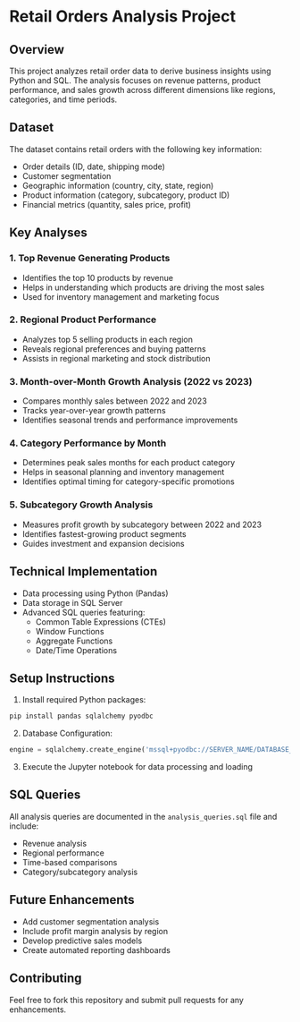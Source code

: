 # Retail Orders Analysis Project

## Overview
This project analyzes retail order data to derive business insights using Python and SQL. The analysis focuses on revenue patterns, product performance, and sales growth across different dimensions like regions, categories, and time periods.

## Dataset
The dataset contains retail orders with the following key information:
- Order details (ID, date, shipping mode)
- Customer segmentation
- Geographic information (country, city, state, region)
- Product information (category, subcategory, product ID)
- Financial metrics (quantity, sales price, profit)

## Key Analyses

### 1. Top Revenue Generating Products
- Identifies the top 10 products by revenue
- Helps in understanding which products are driving the most sales
- Used for inventory management and marketing focus

### 2. Regional Product Performance
- Analyzes top 5 selling products in each region
- Reveals regional preferences and buying patterns
- Assists in regional marketing and stock distribution

### 3. Month-over-Month Growth Analysis (2022 vs 2023)
- Compares monthly sales between 2022 and 2023
- Tracks year-over-year growth patterns
- Identifies seasonal trends and performance improvements

### 4. Category Performance by Month
- Determines peak sales months for each product category
- Helps in seasonal planning and inventory management
- Identifies optimal timing for category-specific promotions

### 5. Subcategory Growth Analysis
- Measures profit growth by subcategory between 2022 and 2023
- Identifies fastest-growing product segments
- Guides investment and expansion decisions

## Technical Implementation
- Data processing using Python (Pandas)
- Data storage in SQL Server
- Advanced SQL queries featuring:
  - Common Table Expressions (CTEs)
  - Window Functions
  - Aggregate Functions
  - Date/Time Operations

## Setup Instructions
1. Install required Python packages:
```bash
pip install pandas sqlalchemy pyodbc
```

2. Database Configuration:
```python
engine = sqlalchemy.create_engine('mssql+pyodbc://SERVER_NAME/DATABASE_NAME?driver=ODBC+Driver+17+for+SQL+Server')
```

3. Execute the Jupyter notebook for data processing and loading

## SQL Queries
All analysis queries are documented in the `analysis_queries.sql` file and include:
- Revenue analysis
- Regional performance
- Time-based comparisons
- Category/subcategory analysis

## Future Enhancements
- Add customer segmentation analysis
- Include profit margin analysis by region
- Develop predictive sales models
- Create automated reporting dashboards

## Contributing
Feel free to fork this repository and submit pull requests for any enhancements.


